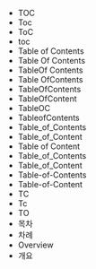 - TOC
- Toc
- ToC
- toc
- Table of Contents
- Table Of Contents
- TableOf Contents
- Table OfContents
- TableOfContents
- TableOfContent
- TableOC
- TableofContents
- Table_of_Contents
- Table_of_Content
- Table of Content
- Table_of_Contents
- Table_of_Content
- Table-of-Contents
- Table-of-Content
- TC
- Tc
- TO
- 목차
- 차례
- Overview
- 개요